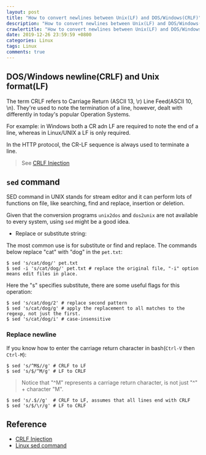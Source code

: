 ```yaml
---
layout: post
title: "How to convert newlines between Unix(LF) and DOS/Windows(CRLF)"
description: "How to convert newlines between Unix(LF) and DOS/Windows(CRLF)"
crawlertitle: "How to convert newlines between Unix(LF) and DOS/Windows(CRLF)"
date: 2019-12-26 23:59:59 +0800
categories: Linux
tags: Linux
comments: true
---
```


## DOS/Windows newline(CRLF) and Unix format(LF)

The term CRLF refers to Carriage Return (ASCII 13, \r) Line Feed(ASCII 10, \n).
They're used to note the termination of a line,
however, dealt with differently in today's popular Operation Systems.

For example: in Windows both a CR adn LF are required to note the end of a line, whereas in Linux/UNIX a LF is only required.

In the HTTP protocol, the CR-LF sequence is always used to terminate a line.

> See [CRLF Injection](https://www.owasp.org/index.php/CRLF_Injection)

## `sed` command

SED command in UNIX stands for stream editor and it can perform lots of functions on file, like searching, find and replace, insertion or deletion.

Given that the conversion programs `unix2dos` and `dos2unix` are not available to every system, using `sed` might be a good idea.

- Replace or substitute string:

The most common use is for substitute or find and replace. The commands below replace "cat" with "dog" in the `pet.txt`:

```shell
$ sed 's/cat/dog/' pet.txt
$ sed -i 's/cat/dog/' pet.txt # replace the original file, "-i" option means edit files in place.
```

Here the "s" specifies substitute, there are some useful flags for this operation:
```shell
$ sed 's/cat/dog/2' # replace second pattern
$ sed 's/cat/dog/g' # apply the replacement to all matches to the regexp, not just the first.
$ sed 's/cat/dog/i' # case-insensitive
```

### Replace newline

If you know how to enter the carriage return character in bash(`Ctrl-V` then `Ctrl-M`):

```shell
$ sed 's/^M$//g' # CRLF to LF
$ sed 's/$/^M/g' # LF to CRLF

```
> Notice that "^M" represents a carriage return character, is not just "^" + character "M".

```shell
$ sed 's/.$//g'  # CRLF to LF, assumes that all lines end with CRLF
$ sed 's/$/\r/g' # LF to CRLF
```

## Reference

- [CRLF Injection](https://www.owasp.org/index.php/CRLF_Injection)
- [Linux sed command](https://www.computerhope.com/unix/used.htm)
